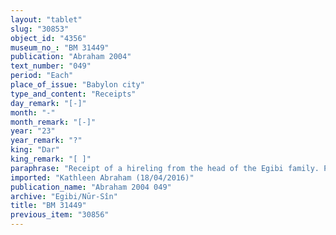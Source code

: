 ```yaml
---
layout: "tablet"
slug: "30853"
object_id: "4356"
museum_no_: "BM 31449"
publication: "Abraham 2004"
text_number: "049"
period: "Each"
place_of_issue: "Babylon city"
type_and_content: "Receipts"
day_remark: "[-]"
month: "-"
month_remark: "[-]"
year: "23"
year_remark: "?"
king: "Dar"
king_remark: "[ ]"
paraphrase: "Receipt of a hireling from the head of the Egibi family. Paid on behalf of a third party.<br /> <strong>A</strong> receives (<em>mahāru</em>) a hireling (or: hirelings) (<em>agru</em>) from <strong>B</strong> for the account of (<em>ana muhhi</em>) <strong>C</strong> and his brothers, from whom the hireling was due. The hireling is probably needed for the performance of a certain job, during a well-defined period, apparently till the end of Arahsamna (VIII) of the 23<sup>rd</sup> year of Darius, based on the parallels of BM30764, BM31118 and BM31226, although the pertinent passage is broken off. Names of 4 witnesses and the scribe.<br /> <br /> <strong>A</strong>=&Scaron;umu-uṣur/&Scaron;ama&scaron;-ēṭir;&nbsp;<strong>B</strong>=&Scaron;irik/Iddinaya//Egibi (=Marduk-nāṣir-apli/Itti-Marduk-balāṭu//Egibi);&nbsp;<strong>C</strong>=Nidintu/Kalbaya//Suhaya"
imported: "Kathleen Abraham (18/04/2016)"
publication_name: "Abraham 2004 049"
archive: "Egibi/Nūr-Sîn"
title: "BM 31449"
previous_item: "30856"
---
```


